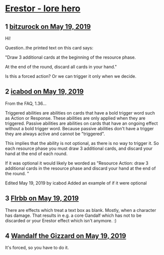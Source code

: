 # [Erestor - lore hero](https://community.fantasyflightgames.com/topic/295427-erestor-lore-hero/)

## 1 [bitzurock on May 19, 2019](https://community.fantasyflightgames.com/topic/295427-erestor-lore-hero/?do=findComment&comment=3704747)

Hi!

Question..the printed text on this card says:

"Draw 3 additional cards at the beginning of the resource phase.

At the end of the round, discard all cards in your hand."

Is this a forced action? Or we can trigger it only when we decide.

## 2 [icabod on May 19, 2019](https://community.fantasyflightgames.com/topic/295427-erestor-lore-hero/?do=findComment&comment=3704780)

From the FAQ, 1.36...

Triggered abilities are abilities on cards that have a bold trigger word such as Action or Response. These abilities are only applied when they are triggered. Passive abilities are abilities on cards that have an ongoing effect without a bold trigger word. Because passive abilities don't have a trigger they are always active and cannot be "triggered". 

This implies that the ability is not optional, as there is no way to trigger it. So each resource phase you must draw 3 additional cards, and discard your hand at the end of each round.

If it was optional it would likely be worded as "Resource Action: draw 3 additional cards in the resource phase and discard your hand at the end of the round. "

Edited May 19, 2019 by icabod
Added an example of if it were optional

## 3 [Flrbb on May 19, 2019](https://community.fantasyflightgames.com/topic/295427-erestor-lore-hero/?do=findComment&comment=3704873)

There are effects which treat a text box as blank. Mostly, when a character has damage. That results in e.g. a core Gandalf which has not to be discarded or your Erestor effect which isn't anymore. :)

## 4 [Wandalf the Gizzard on May 19, 2019](https://community.fantasyflightgames.com/topic/295427-erestor-lore-hero/?do=findComment&comment=3704885)

It's forced, so you have to do it.

